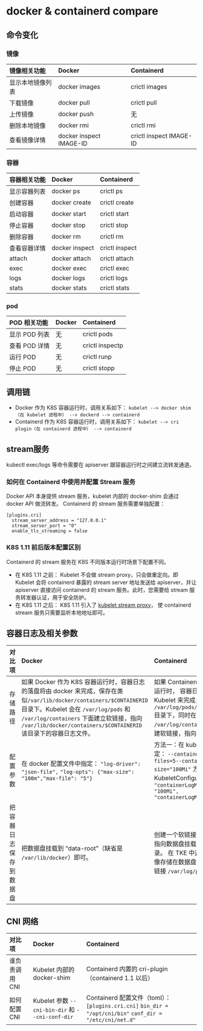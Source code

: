 # docker & containerd compare



## 命令变化

### 镜像

| 镜像相关功能     | Docker                  | Containerd              |
| :--------------- | :---------------------- | :---------------------- |
| 显示本地镜像列表 | docker images           | crictl images           |
| 下载镜像         | docker pull             | crictl pull             |
| 上传镜像         | docker push             | 无                      |
| 删除本地镜像     | docker rmi              | crictl rmi              |
| 查看镜像详情     | docker inspect IMAGE-ID | crictl inspect IMAGE-ID |

### 容器

| 容器相关功能 | Docker         | Containerd     |
| :----------- | :------------- | :------------- |
| 显示容器列表 | docker ps      | crictl ps      |
| 创建容器     | docker create  | crictl create  |
| 启动容器     | docker start   | crictl start   |
| 停止容器     | docker stop    | crictl stop    |
| 删除容器     | docker rm      | crictl rm      |
| 查看容器详情 | docker inspect | crictl inspect |
| attach       | docker attach  | crictl attach  |
| exec         | docker exec    | crictl exec    |
| logs         | docker logs    | crictl logs    |
| stats        | docker stats   | crictl stats   |

### pod

| POD 相关功能  | Docker | Containerd      |
| :------------ | :----- | :-------------- |
| 显示 POD 列表 | 无     | crictl pods     |
| 查看 POD 详情 | 无     | crictl inspectp |
| 运行 POD      | 无     | crictl runp     |
| 停止 POD      | 无     | crictl stopp    |



## 调用链

- Docker 作为 K8S 容器运行时，调用关系如下：
  `kubelet --> docker shim （在 kubelet 进程中） --> dockerd --> containerd`
- Containerd 作为 K8S 容器运行时，调用关系如下：
  `kubelet --> cri plugin（在 containerd 进程中） --> containerd`



## stream服务

kubectl exec/logs 等命令需要在 apiserver 跟容器运行时之间建立流转发通道。

### 如何在 Containerd 中使用并配置 Stream 服务

Docker API 本身提供 stream 服务，kubelet 内部的 docker-shim 会通过 docker API 做流转发。
Containerd 的 stream 服务需要单独配置：

```
[plugins.cri]
  stream_server_address = "127.0.0.1"
  stream_server_port = "0"
  enable_tls_streaming = false
```

### K8S 1.11 前后版本配置区别

Containerd 的 stream 服务在 K8S 不同版本运行时场景下配置不同。

- 在 K8S 1.11 之前：
  Kubelet 不会做 stream proxy，只会做重定向。即 Kubelet 会将 containerd 暴露的 stream server 地址发送给 apiserver，并让 apiserver 直接访问 containerd 的 stream 服务。此时，您需要给 stream 服务转发器认证，用于安全防护。
- 在 K8S 1.11 之后：
  K8S 1.11 引入了 [kubelet stream proxy](https://github.com/kubernetes/kubernetes/pull/64006)， 使 containerd stream 服务只需要监听本地地址即可。



## 容器日志及相关参数

| 对比项                 | Docker                                                       | Containerd                                                   |
| :--------------------- | :----------------------------------------------------------- | :----------------------------------------------------------- |
| 存储路径               | 如果 Docker 作为 K8S 容器运行时，容器日志的落盘将由 docker 来完成，保存在类似`/var/lib/docker/containers/$CONTAINERID` 目录下。Kubelet 会在 `/var/log/pods` 和 `/var/log/containers` 下面建立软链接，指向 `/var/lib/docker/containers/$CONTAINERID` 该目录下的容器日志文件。 | 如果 Containerd 作为 K8S 容器运行时， 容器日志的落盘由 Kubelet 来完成，保存至 `/var/log/pods/$CONTAINER_NAME` 目录下，同时在 `/var/log/containers` 目录下创建软链接，指向日志文件。 |
| 配置参数               | 在 docker 配置文件中指定： `"log-driver": "json-file",` `"log-opts": {"max-size": "100m","max-file": "5"}` | 方法一：在 kubelet 参数中指定： `--container-log-max-files=5--container-log-max-size="100Mi"` 方法二：在 KubeletConfiguration 中指定： `"containerLogMaxSize": "100Mi",` `"containerLogMaxFiles": 5,` |
| 把容器日志保存到数据盘 | 把数据盘挂载到 “data-root”（缺省是 `/var/lib/docker`）即可。 | 创建一个软链接 `/var/log/pods` 指向数据盘挂载点下的某个目录。 在 TKE 中选择“将容器和镜像存储在数据盘”，会自动创建软链接 `/var/log/pods`。 |



## CNI 网络

| 对比项         | Docker                                           | Containerd                                                   |
| :------------- | :----------------------------------------------- | :----------------------------------------------------------- |
| 谁负责调用 CNI | Kubelet 内部的 docker-shim                       | Containerd 内置的 cri-plugin（containerd 1.1 以后）          |
| 如何配置 CNI   | Kubelet 参数 `--cni-bin-dir` 和 `--cni-conf-dir` | Containerd 配置文件（toml）： `[plugins.cri.cni]` `bin_dir = "/opt/cni/bin"` `conf_dir = "/etc/cni/net.d"` |